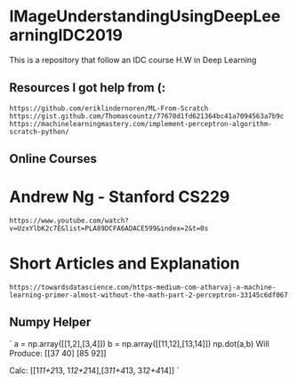 # IMageUnderstandingUsingDeepLeearningIDC2019
This is a repository that follow an IDC course H.W in Deep Learning


## Resources I got help from (:
`https://github.com/eriklindernoren/ML-From-Scratch`
`https://gist.github.com/Thomascountz/77670d1fd621364bc41a7094563a7b9c`
`https://machinelearningmastery.com/implement-perceptron-algorithm-scratch-python/`

## Online Courses

# Andrew Ng - Stanford CS229
`https://www.youtube.com/watch?v=UzxYlbK2c7E&list=PLA89DCFA6ADACE599&index=2&t=0s`

# Short Articles and Explanation
`https://towardsdatascience.com/https-medium-com-atharvaj-a-machine-learning-primer-almost-without-the-math-part-2-perceptron-33145c6df067`


## Numpy Helper

`
a = np.array([[1,2],[3,4]])
b = np.array([[11,12],[13,14]])
np.dot(a,b)
Will Produce:
[[37  40]
 [85  92]]

Calc:
[[1*11+2*13, 1*12+2*14],[3*11+4*13, 3*12+4*14]]
`